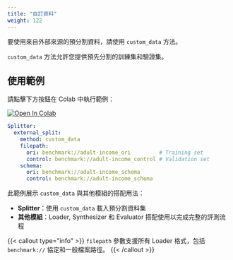 ```yaml
---
title: "自訂資料"
weight: 122
---
```


要使用來自外部來源的預分割資料，請使用 `custom_data` 方法。

`custom_data` 方法允許您提供預先分割的訓練集和驗證集。

## 使用範例

請點擊下方按鈕在 Colab 中執行範例：

[![Open In Colab](https://colab.research.google.com/assets/colab-badge.svg)](https://colab.research.google.com/github/nics-tw/petsard/blob/main/demo/petsard-yaml/splitter-yaml/custom-data.ipynb)

```yaml
Splitter:
  external_split:
    method: custom_data
    filepath:
      ori: benchmark://adult-income_ori         # Training set
      control: benchmark://adult-income_control # Validation set
    schema:
      ori: benchmark://adult-income_schema
      control: benchmark://adult-income_schema
```

此範例展示 `custom_data` 與其他模組的搭配用法：
- **Splitter**：使用 `custom_data` 載入預分割資料集
- **其他模組**：Loader, Synthesizer 和 Evaluator 搭配使用以完成完整的評測流程

{{< callout type="info" >}}
`filepath` 參數支援所有 Loader 格式，包括 `benchmark://` 協定和一般檔案路徑。
{{< /callout >}}